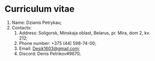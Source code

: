 # Curriculum vitae
1. Name: Dzianis Petrykau;
2. Contacts:
   1. Address: Soligorsk, Minskaja oblast, Belarus, pr. Mira, dom 2, kv. 212;
   2. Phone number: +375 (44) 598-74-00;
   3. Email: Desik1603@gmail.com;
	4. Discord: Denis Petrikov#9670;